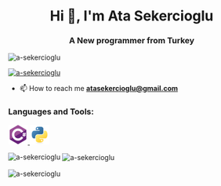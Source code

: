 <h1 align="center">Hi 👋, I'm Ata Sekercioglu</h1>
<h3 align="center">A New programmer from Turkey</h3>

<p align="left"> <img src="https://komarev.com/ghpvc/?username=a-sekercioglu&label=Profile%20views&color=0e75b6&style=flat" alt="a-sekercioglu" /> </p>

<p align="left"> <a href="https://github.com/ryo-ma/github-profile-trophy"><img src="https://github-profile-trophy.vercel.app/?username=a-sekercioglu" alt="a-sekercioglu" /></a> </p>

- 📫 How to reach me **atasekercioglu@gmail.com**




<h3 align="left">Languages and Tools:</h3>
<p align="left"> <a href="https://www.w3schools.com/cs/" target="_blank" rel="noreferrer"> <img src="https://raw.githubusercontent.com/devicons/devicon/master/icons/csharp/csharp-original.svg" alt="csharp" width="40" height="40"/> </a> <a href="https://www.python.org" target="_blank" rel="noreferrer"> <img src="https://raw.githubusercontent.com/devicons/devicon/master/icons/python/python-original.svg" alt="python" width="40" height="40"/> </a> </p>

<p><img align="left" src="https://github-readme-stats.vercel.app/api/top-langs?username=a-sekercioglu&show_icons=true&locale=en&layout=compact" alt="a-sekercioglu" /></p>

<p>&nbsp;<img align="center" src="https://github-readme-stats.vercel.app/api?username=a-sekercioglu&show_icons=true&locale=en" alt="a-sekercioglu" /></p>

<p><img align="center" src="https://github-readme-streak-stats.herokuapp.com/?user=a-sekercioglu&" alt="a-sekercioglu" /></p>
